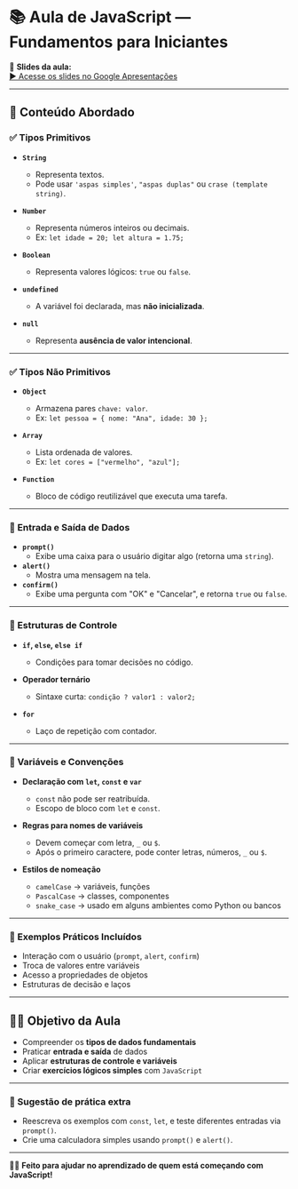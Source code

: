 # 📚 Aula de JavaScript — Fundamentos para Iniciantes

🔗 **Slides da aula:**  
[▶️ Acesse os slides no Google Apresentações](https://docs.google.com/presentation/d/1f3bI6j3nXl8J5Jp46aVDIO1L9qRMjk_b/edit#slide=id.p1)

---

## 🧠 Conteúdo Abordado

### ✅ Tipos Primitivos

- **`String`**
  - Representa textos.
  - Pode usar `'aspas simples'`, `"aspas duplas"` ou ``crase (template string)``.

- **`Number`**
  - Representa números inteiros ou decimais.
  - Ex: `let idade = 20; let altura = 1.75;`

- **`Boolean`**
  - Representa valores lógicos: `true` ou `false`.

- **`undefined`**
  - A variável foi declarada, mas **não inicializada**.

- **`null`**
  - Representa **ausência de valor intencional**.

---

### ✅ Tipos Não Primitivos

- **`Object`**
  - Armazena pares `chave: valor`.
  - Ex: `let pessoa = { nome: "Ana", idade: 30 };`

- **`Array`**
  - Lista ordenada de valores.
  - Ex: `let cores = ["vermelho", "azul"];`

- **`Function`**
  - Bloco de código reutilizável que executa uma tarefa.

---

### 🧾 Entrada e Saída de Dados

- **`prompt()`**
  - Exibe uma caixa para o usuário digitar algo (retorna uma `string`).
- **`alert()`**
  - Mostra uma mensagem na tela.
- **`confirm()`**
  - Exibe uma pergunta com "OK" e "Cancelar", e retorna `true` ou `false`.

---

### 🔁 Estruturas de Controle

- **`if`, `else`, `else if`**
  - Condições para tomar decisões no código.

- **Operador ternário**
  - Sintaxe curta: `condição ? valor1 : valor2;`

- **`for`**
  - Laço de repetição com contador.

---

### 🧱 Variáveis e Convenções

- **Declaração com `let`, `const` e `var`**
  - `const` não pode ser reatribuída.
  - Escopo de bloco com `let` e `const`.

- **Regras para nomes de variáveis**
  - Devem começar com letra, `_` ou `$`.
  - Após o primeiro caractere, pode conter letras, números, `_` ou `$`.

- **Estilos de nomeação**
  - `camelCase` → variáveis, funções
  - `PascalCase` → classes, componentes
  - `snake_case` → usado em alguns ambientes como Python ou bancos

---

### 💬 Exemplos Práticos Incluídos

- Interação com o usuário (`prompt`, `alert`, `confirm`)
- Troca de valores entre variáveis
- Acesso a propriedades de objetos
- Estruturas de decisão e laços

---

## 🧑‍🏫 Objetivo da Aula

- Compreender os **tipos de dados fundamentais**
- Praticar **entrada e saída** de dados
- Aplicar **estruturas de controle e variáveis**
- Criar **exercícios lógicos simples** com `JavaScript`

---

### 📩 Sugestão de prática extra

- Reescreva os exemplos com `const`, `let`, e teste diferentes entradas via `prompt()`.
- Crie uma calculadora simples usando `prompt()` e `alert()`.

---

🧑‍💻 **Feito para ajudar no aprendizado de quem está começando com JavaScript!**

